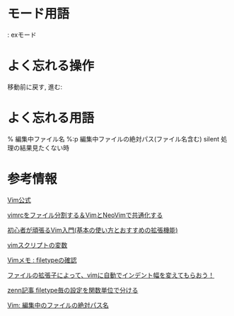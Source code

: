 # モード用語
: exモード

# よく忘れる操作
移動前に戻す, 進む: <c-o><c-i>

# よく忘れる用語
% 編集中ファイル名
%:p 編集中ファイルの絶対パス(ファイル名含む)
silent 処理の結果見たくない時

# 参考情報
[Vim公式](https://vim-jp.org/vimdoc-ja/)

[vimrcをファイル分割する＆VimとNeoVimで共通化する](https://okayu-moka.hatenablog.com/entry/2017/10/12/223048)

[初心者が頑張るVim入門(基本の使い方とおすすめの拡張機能)](https://www.kuroshum.com/entry/2019/12/20/%E5%88%9D%E5%BF%83%E8%80%85%E3%81%8C%E9%A0%91%E5%BC%B5%E3%82%8BVim%E5%85%A5%E9%96%80%28%E5%9F%BA%E6%9C%AC%E3%81%AE%E4%BD%BF%E3%81%84%E6%96%B9%E3%81%A8%E3%81%8A%E3%81%99%E3%81%99%E3%82%81%E3%81%AE%E6%8B%A1)

[vimスクリプトの変数](https://kaworu.jpn.org/vim/vim%E3%82%B9%E3%82%AF%E3%83%AA%E3%83%97%E3%83%88%E3%81%AE%E5%A4%89%E6%95%B0)

[Vimメモ : filetypeの確認](https://wonderwall.hatenablog.com/entry/2016/03/20/222308)

[ファイルの拡張子によって、vimに自動でインデント幅を変えてもらおう！](https://qiita.com/mitsuru793/items/2d464f30bd091f5d0fef)

[zenn記事 filetype毎の設定を関数単位で分ける](https://zenn.dev/rapan931/articles/081a302ed06789)

[Vim: 編集中のファイルの絶対パス名](https://kwakita.blog/2014/05/20/vim-absolute-pathname-of-file/)
